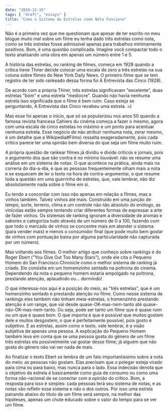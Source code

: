 ```yaml
---
date: "2018-12-15"
tags: [ "draft", "essays" ]
title: "Como o Sistema de Estrelas como Nota Funciona"
---
```

Não é a primeira vez que me questionam que apesar de ter escrito no meu blogue muito mal sobre um filme eu tenha dado três estrelas como nota, como se três estrelas fosse admissível apenas para trabalhos minimamente positivos. Bom, é uma questão complicada. Imagine você compactar todo o texto analisando uma obra em apenas um número entre 1 e 5.

A história das estrelas, ou ranking de filmes, começa em 1928 quando a crítica Irene Thirer decide colocar uma escala de zero a três estrelas na sua coluna sobre filmes do New York Daily News. O primeiro filme que se tem registro de ter sido rankeado dessa forma foi A Entrevista das Cinco (1928).

De acordo com a própria Thirer, três estrelas significavam "excelente", duas estrelas "bom" e uma estrela "medíocre". Quando não havia nenhuma estrela isso significada que o filme é bem ruim. Caso esteja se perguntando, A Entrevista das Cinco recebeu uma estrela. =)

Mas esse foi apenas o início, que só se popularizou nos anos 50 quando a famosa revista francesa Cahiers du cinéma começa a fazer o mesmo, agora com uma escala de cinco estrelas no máximo e um ponto para acentuar nenhuma estrela. Esse negócio de não atribuir nenhuma nota, zerar mesmo, é um detalhe que a Wikipedia#Films) ressalta exageradamente, pois cada crítico parece ter uma opinião bem diversa do que seja um filme muito ruim.

A própria questão de rankear filmes já dividiu e divide críticos e jornais, pois o argumento dos que são contra é no mínimo louvável: não se resume uma análise em um sistema de notas. O que acontece na prática, ainda mais na correria do dia-a-dia, é que as pessoas frequentemente olham mais a nota e se esquecem de ler o texto na hora de contra-argumentar, o que resume toda a questão em uma guerrinha de estrelas, que, vale lembrar, não diz absolutamente nada sobre o filme em si.

Eu tendo a concordar com isso não apenas em relação a filmes, mas a vinhos também. Talvez vinhos até mais. Construído em uma junção de tempo, sorte, terreno, clima e um controle não-tão absoluto do enólogo, as vinícolas estão sempre tentando criar diferentes formas de expressar a arte de fazer vinhos. Os sistemas de ranking ignoram a diversidade de aromas e sabores e categoriza tudo através de um número de 0 a 100, fazendo com que todo o mercado de vinhos se concentre mais em atender o sistema (para vender mais) e menos o consumidor final (que pode muito bem gostar de vinhos com pontuação baixa por alguma particularidade não capturada por um número).

Mas voltando aos filmes. O melhor artigo que conheço sobre rankings é do Roger Ebert ("You Give Out Too Many Stars"), onde ele cita o Pequeno Homem do San Francisco Chronicle como o melhor sistema de ranking já criado. Ele consistia em um homemzinho sentado na poltrona do cinema. Dependendo da nota o pequeno homem estaria empolgado na poltrona, prestando atenção, aplaudindo ou... dormindo!

O que interessa-nos aqui é a posição do meio, as "três estrelas", que é um homenzinho sentado e prestando atenção no filme. Como nesse sistema de rankings eles também não tinham meia-estrelas, o homenzinho prestando atenção é um range, que vai desde quase-OK-mas-nem-tanto até quase-não-OK-mas-nem-tanto. Ou seja, pode ser tanto um filme que é quase ruim ou um que é quase bom. O que importa é que é possível que muitos gostem dele e muitos desgostem, o que é perfeitamente possível, pois gosto é subjetivo. E as estrelas, assim como o texto, vale lembrar, é a visão subjetiva de apenas uma pessoa. A explicação do Pequeno Homem também leva em conta que se uma pessoa gosta do gênero de um filme três estrelas ela possivelmente vai gostar desse filme; já alguém que não gosta do gênero não vai ver nada de mais.

Ao finalizar o texto Ebert se lembra de um fato importantíssimo sobre a nota do meio: as pessoas não gostam. Elas precisam que o polegar esteja virado para cima ou para baixo, mas nunca para o lado. Essa indecisão denota que o objetivo da estrela é basicamente como guia de consumo ou como uma forma não-racional de se conectar com a opinião do crítico. Bom, a resposta para isso é simples: cada pessoas terá seu sistema de notas, e as notas vão refletir esse sistema e não o dos outros. Por isso uma estrela pairando abaixo do título de um filme será sempre, na melhor das hipóteses, apenas um chute educado sobre o valor do tempo para se ver um filme.
